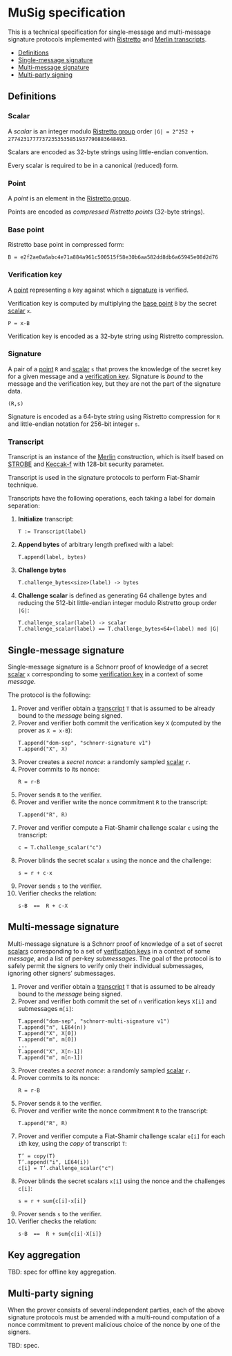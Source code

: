 # MuSig specification

This is a technical specification for single-message and multi-message signature protocols
implemented with [Ristretto](https://ristretto.group) and [Merlin transcripts](https://merlin.cool).

* [Definitions](#definitions)
* [Single-message signature](#single-message-signature)
* [Multi-message signature](#multi-message-signature)
* [Multi-party signing](#multi-party-signing)

## Definitions

### Scalar

A _scalar_ is an integer modulo [Ristretto group](https://ristretto.group) order 
`|G| = 2^252 + 27742317777372353535851937790883648493`.

Scalars are encoded as 32-byte strings using little-endian convention.

Every scalar is required to be in a canonical (reduced) form.

### Point

A _point_ is an element in the [Ristretto group](https://ristretto.group).

Points are encoded as _compressed Ristretto points_ (32-byte strings).


### Base point

Ristretto base point in compressed form:

```
B = e2f2ae0a6abc4e71a884a961c500515f58e30b6aa582dd8db6a65945e08d2d76
```

### Verification key

A [point](#point) representing a key against which a [signature](#signature) is verified.

Verification key is computed by multiplying the [base point](#base-point) `B` by the secret [scalar](#scalar) `x`.

```
P = x·B
```

Verification key is encoded as a 32-byte string using Ristretto compression.


### Signature

A pair of a [point](#point) `R` and [scalar](#scalar) `s` that proves the knowledge of the secret key for a given message and a [verification key](#verification-key). Signature is _bound_ to the message and the verification key, but they are not the part of the signature data.

```
(R,s)
```

Signature is encoded as a 64-byte string using Ristretto compression for `R` and little-endian notation for 256-bit integer `s`.


### Transcript

Transcript is an instance of the [Merlin](https://merlin.cool) construction,
which is itself based on [STROBE](https://strobe.sourceforge.io/) and [Keccak-f](https://keccak.team/keccak.html)
with 128-bit security parameter.

Transcript is used in the signature protocols to perform Fiat-Shamir technique.

Transcripts have the following operations, each taking a label for domain separation:

1. **Initialize** transcript:
    ```
    T := Transcript(label)
    ```
2. **Append bytes** of arbitrary length prefixed with a label:
    ```
    T.append(label, bytes)
    ```
3. **Challenge bytes**
    ```    
    T.challenge_bytes<size>(label) -> bytes
    ```
4. **Challenge scalar** is defined as generating 64 challenge bytes and reducing the 512-bit little-endian integer modulo Ristretto group order `|G|`:
    ```    
    T.challenge_scalar(label) -> scalar
    T.challenge_scalar(label) == T.challenge_bytes<64>(label) mod |G|
    ```


## Single-message signature

Single-message signature is a Schnorr proof of knowledge of a secret [scalar](#scalar) `x`
corresponding to some [verification key](#verification-key) in a context of some _message_.

The protocol is the following:

1. Prover and verifier obtain a [transcript](#transcript) `T` that is assumed to be already bound to the _message_ being signed.
2. Prover and verifier both commit the verification key `X` (computed by the prover as `X = x·B`):
    ```
    T.append("dom-sep", "schnorr-signature v1")
    T.append("X", X)
    ```
3. Prover creates a _secret nonce_: a randomly sampled [scalar](#scalar) `r`.
4. Prover commits to its nonce:
    ```
    R = r·B
    ```
5. Prover sends `R` to the verifier.
6. Prover and verifier write the nonce commitment `R` to the transcript:
    ```
    T.append("R", R)
    ```
7. Prover and verifier compute a Fiat-Shamir challenge scalar `c` using the transcript:
    ```
    c = T.challenge_scalar("c")
    ```
8. Prover blinds the secret scalar `x` using the nonce and the challenge:
    ```
    s = r + c·x
    ```
9. Prover sends `s` to the verifier.
10. Verifier checks the relation:
    ```
    s·B  ==  R + c·X
    ```


## Multi-message signature

Multi-message signature is a Schnorr proof of knowledge of a set of secret [scalars](#scalar)
corresponding to a set of [verification keys](#verification-key) in a context of some _message_,
and a list of per-key _submessages_. The goal of the protocol is to safely permit the signers to verify
only their individual submessages, ignoring other signers’ submessages.

1. Prover and verifier obtain a [transcript](#transcript) `T` that is assumed to be already bound to the _message_ being signed.
2. Prover and verifier both commit the set of `n` verification keys `X[i]` and submessages `m[i]`:
    ```
    T.append("dom-sep", "schnorr-multi-signature v1")
    T.append("n", LE64(n))
    T.append("X", X[0])
    T.append("m", m[0])
    ...
    T.append("X", X[n-1])
    T.append("m", m[n-1])
    ```
3. Prover creates a _secret nonce_: a randomly sampled [scalar](#scalar) `r`.
4. Prover commits to its nonce:
    ```
    R = r·B
    ```
5. Prover sends `R` to the verifier.
6. Prover and verifier write the nonce commitment `R` to the transcript:
    ```
    T.append("R", R)
    ```
7. Prover and verifier compute a Fiat-Shamir challenge scalar `e[i]` for each `i`th key, using the _copy_ of transcript `T`:
    ```
    T’ = copy(T)
    T’.append("i", LE64(i))
    c[i] = T’.challenge_scalar("c")
    ```
8. Prover blinds the secret scalars `x[i]` using the nonce and the challenges `c[i]`:
    ```
    s = r + sum{c[i]·x[i]}
    ```
9. Prover sends `s` to the verifier.
10. Verifier checks the relation:
    ```
    s·B  ==  R + sum{c[i]·X[i]}
    ```

## Key aggregation

TBD: spec for offline key aggregation.


## Multi-party signing

When the prover consists of several independent parties, each of the above signature protocols must be
amended with a multi-round computation of a nonce commitment to prevent malicious
choice of the nonce by one of the signers.

TBD: spec.

